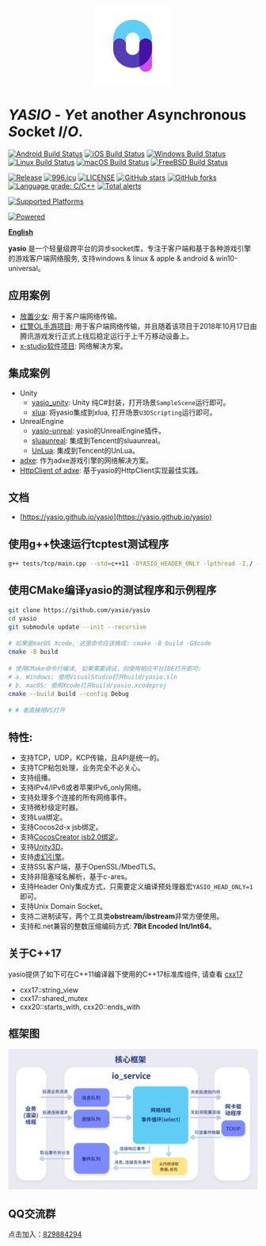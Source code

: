 <p align="center"><a href="https://yasio.github.io/yasio" target="_blank" rel="noopener noreferrer"><img width="160" src="docs/assets/images/logo.png" alt="yasio logo"></a></p>

# *YASIO* - *Y*et another *A*synchronous *S*ocket *I*/*O*.
[![Android Build Status](https://github.com/yasio/yasio/workflows/android/badge.svg)](https://github.com/yasio/yasio/actions?query=workflow%3Aandroid)
[![iOS Build Status](https://github.com/yasio/yasio/workflows/ios/badge.svg)](https://github.com/yasio/yasio/actions?query=workflow%3Aios)
[![Windows Build Status](https://github.com/yasio/yasio/workflows/windows/badge.svg)](https://github.com/yasio/yasio/actions?query=workflow%3Awin32)
[![Linux Build Status](https://github.com/yasio/yasio/workflows/linux/badge.svg)](https://github.com/yasio/yasio/actions?query=workflow%3Alinux)
[![macOS Build Status](https://github.com/yasio/yasio/workflows/osx/badge.svg)](https://github.com/yasio/yasio/actions?query=workflow%3Aosx)
[![FreeBSD Build Status](https://github.com/yasio/yasio/workflows/freebsd/badge.svg)](https://github.com/yasio/yasio/actions?query=workflow%3Afreebsd)  

[![Release](https://img.shields.io/badge/release-v3.37.5-blue.svg)](https://github.com/yasio/yasio/releases)
[![996.icu](https://img.shields.io/badge/link-996.icu-red.svg)](https://996.icu)
[![LICENSE](https://img.shields.io/badge/license-Anti%20996-blue.svg)](https://github.com/yasio/yasio/blob/master/LICENSE)
[![GitHub stars](https://img.shields.io/github/stars/yasio/yasio.svg?label=Stars)](https://github.com/yasio/yasio)
[![GitHub forks](https://img.shields.io/github/forks/yasio/yasio.svg?label=Fork)](https://github.com/yasio/yasio)
[![Language grade: C/C++](https://img.shields.io/lgtm/grade/cpp/g/yasio/yasio.svg?logo=lgtm&logoWidth=18)](https://lgtm.com/projects/g/yasio/yasio/context:cpp)
[![Total alerts](https://img.shields.io/lgtm/alerts/g/yasio/yasio.svg?logo=lgtm&logoWidth=18)](https://lgtm.com/projects/g/yasio/yasio/alerts/)  
  
[![Supported Platforms](https://img.shields.io/badge/platform-ios%20%7C%20android%20%7C%20osx%20%7C%20windows%20%7C%20linux%20%7C%20freebsd-green.svg?style=flat-square)](https://github.com/yasio/yasio)
  
[![Powered](https://img.shields.io/badge/Powered%20by-C4games%20%7C%20Bytedance-blue.svg)](https://www.bytedance.com/)  
  
**[English](README_EN.md)**
  
**yasio** 是一个轻量级跨平台的异步socket库，专注于客户端和基于各种游戏引擎的游戏客户端网络服务, 支持windows & linux & apple & android & win10-universal。  

## 应用案例
* [放置少女](http://hcsj.c4connect.co.jp/): 用于客户端网络传输。
* [红警OL手游项目](https://hongjing.qq.com/): 用于客户端网络传输，并且随着该项目于2018年10月17日由腾讯游戏发行正式上线后稳定运行于上千万移动设备上。
* [x-studio软件项目](https://x-studio.net/): 网络解决方案。

## 集成案例
* Unity
  - [yasio_unity](https://github.com/yasio/yasio_unity): Unity 纯C#封装，打开场景`SampleScene`运行即可。
  - [xlua](https://github.com/yasio/xLua): 将yasio集成到xlua, 打开场景`U3DScripting`运行即可。
* UnrealEngine
  - [yasio-unreal](https://github.com/yasio/yasio_unreal): yasio的UnrealEngine插件。
  - [sluaunreal](https://github.com/yasio/sluaunreal): 集成到Tencent的sluaunreal。
  - [UnLua](https://github.com/yasio/UnLua): 集成到Tencent的UnLua。
* [adxe](https://github.com/adxeproject/adxe): 作为adxe游戏引擎的网络解决方案。
* [HttpClient of adxe](https://github.com/adxeproject/adxe/blob/dev/cocos/network/HttpClient.cpp): 基于yasio的HttpClient实现最佳实践。

## 文档
* [https://yasio.github.io/yasio](https://yasio.github.io/yasio)

## 使用g++快速运行tcptest测试程序
```sh
g++ tests/tcp/main.cpp --std=c++11 -DYASIO_HEADER_ONLY -lpthread -I./ -o tcptest && ./tcptest
```

## 使用CMake编译yasio的测试程序和示例程序
```sh
git clone https://github.com/yasio/yasio
cd yasio
git submodule update --init --recursive

# 如果是macOS Xcode, 这里命令应该换成: cmake -B build -GXcode
cmake -B build

# 使用CMake命令行编译, 如果需要调试，则使用相应平台IDE打开即可:
# a. Windows: 使用VisualStudio打开build/yasio.sln
# b. macOS: 使用Xcode打开build/yasio.xcodeproj
cmake --build build --config Debug

# # 者直接用VS打开 
```

## 特性: 
* 支持TCP，UDP，KCP传输，且API是统一的。
* 支持TCP粘包处理，业务完全不必关心。
* 支持组播。
* 支持IPv4/IPv6或者苹果IPv6_only网络。
* 支持处理多个连接的所有网络事件。
* 支持微秒级定时器。
* 支持Lua绑定。
* 支持Cocos2d-x jsb绑定。
* 支持[CocosCreator jsb2.0绑定](https://github.com/yasio/inettester)。
* 支持[Unity3D](https://github.com/yasio/xLua)。
* 支持[虚幻引擎](https://github.com/yasio/yasio-unreal)。
* 支持SSL客户端，基于OpenSSL/MbedTLS。
* 支持非阻塞域名解析，基于c-ares。
* 支持Header Only集成方式，只需要定义编译预处理器宏```YASIO_HEAD_ONLY=1```即可。
* 支持Unix Domain Socket。
* 支持二进制读写，两个工具类**obstream/ibstream**非常方便使用。
* 支持和.net兼容的整数压缩编码方式: **7Bit Encoded Int/Int64**。

## 关于C++17
yasio提供了如下可在C++11编译器下使用的C++17标准库组件, 请查看 [cxx17](https://github.com/yasio/yasio/tree/master/yasio/cxx17)
- cxx17::string_view
- cxx17::shared_mutex
- cxx20::starts_with, cxx20::ends_with

## 框架图
![image](docs/assets/images/framework.png)  

## QQ交流群
点击加入：[829884294](https://jq.qq.com/?_wv=1027&k=5LDEiNv)


